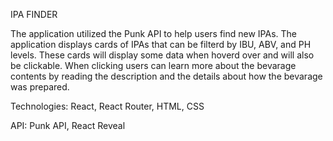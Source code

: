IPA FINDER

The application utilized the Punk API to help users find new IPAs. The application displays cards of IPAs that can be filterd by IBU, ABV, and PH levels. These cards will display some data when hoverd over and will also be clickable. When clicking users can learn more about the bevarage contents by reading the description and the details about how the bevarage was prepared. 

Technologies: React, React Router, HTML, CSS

API: Punk API, React Reveal
